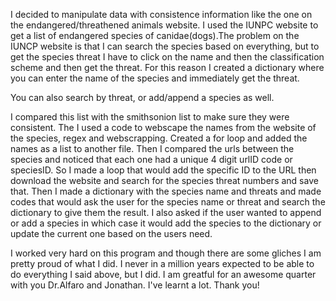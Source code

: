 I decided to manipulate data with consistence information like the one on the endangered/threathened animals website. I used the IUNPC website to get a list of endangered species of canidae(dogs).The problem on the IUNCP website is that I can search the species based on everything, but to get the species threat I have to click on the name and then the classification scheme and then get the threat. For this reason I created a dictionary where you can enter the name of the species and immediately get the threat. 

You can also search by threat, or add/append a species as well. 

I compared this list with the smithsonion list to make sure they were consistent. The I used a code to webscape the names from the website of the species, regex and webscrapping. Created a for loop and added the names as a list to another file. Then I compared the urls between the species and noticed that each one had a unique 4 digit urlID code or speciesID. So I made a loop that would add the specific ID to the URL then download the website and search for the species threat numbers and save that. Then I made a dictionary with the species name and threats and made codes that would ask the user for the species name or threat and search the dictionary to give them the result. I also asked if the user wanted to append or add a species in which case it would add the species to the dictionary or update the current one based on the users need. 


I worked very hard on this program and though there are some gliches I am pretty proud of what I did. I never in a million years expected to be able to do everything I said above, but I did. I am greatful for an awesome quarter with you Dr.Alfaro and Jonathan. I've learnt a lot. Thank you! 


